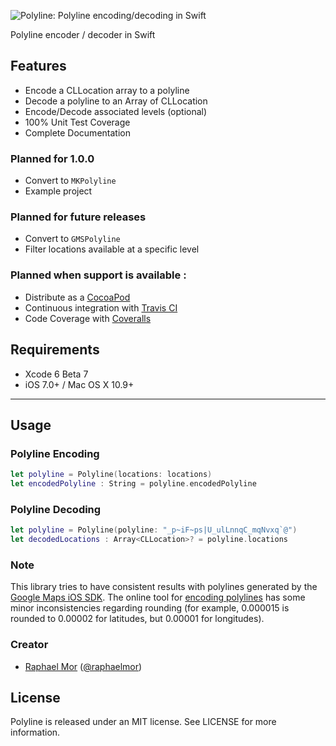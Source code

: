 ![Polyline: Polyline encoding/decoding in Swift](https://raw.githubusercontent.com/raphaelmor/Polyline/assets/polyline.png)

Polyline encoder / decoder in Swift

## Features

- Encode a CLLocation array to a polyline
- Decode a polyline to an Array of CLLocation
- Encode/Decode associated levels (optional)
- 100% Unit Test Coverage
- Complete Documentation

### Planned for 1.0.0

- Convert to `MKPolyline`
- Example project

### Planned for future releases 

- Convert to `GMSPolyline`
- Filter locations available at a specific level

### Planned when support is available :

- Distribute as a [CocoaPod](http://cocoapods.org)
- Continuous integration with [Travis CI](http://travis-ci.org)
- Code Coverage with [Coveralls](https://coveralls.io)


## Requirements

- Xcode 6 Beta 7
- iOS 7.0+ / Mac OS X 10.9+

---

## Usage

### Polyline Encoding

```swift
let polyline = Polyline(locations: locations)
let encodedPolyline : String = polyline.encodedPolyline
```

### Polyline Decoding

```swift
let polyline = Polyline(polyline: "_p~iF~ps|U_ulLnnqC_mqNvxq`@")
let decodedLocations : Array<CLLocation>? = polyline.locations
```
        
### Note
This library tries to have consistent results with polylines generated by the [Google Maps iOS SDK](https://developers.google.com/maps/documentation/ios/).
The online tool for [encoding polylines](https://developers.google.com/maps/documentation/utilities/polylineutility) has some minor inconsistencies regarding rounding (for example, 0.000015 is rounded to 0.00002 for latitudes, but 0.00001 for longitudes).

### Creator

- [Raphael Mor](http://github.com/raphaelmor) ([@raphaelmor](https://twitter.com/raphaelmor))

## License

Polyline is released under an MIT license. See LICENSE for more information.
